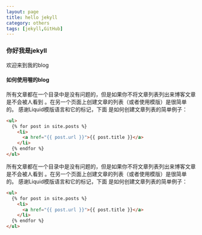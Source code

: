 ```yaml
---
layout: page
title: hello jekyll
category: others
tags: [jekyll,GitHub]
---
```

### 你好我是jekyll
欢迎来到我的blog

#### 如何使用喔的blog

所有文章都在一个目录中是没有问题的，但是如果你不将文章列表列出来博客文章是不会被人看到 。在另一个页面上创建文章的列表（或者使用模版）是很简单的。 感谢Liquid模版语言和它的标记，下面 是如何创建文章列表的简单例子：

``` html
<ul>
  {% for post in site.posts %}
    <li>
      <a href="{{ post.url }}">{{ post.title }}</a>
    </li>
  {% endfor %}
</ul>

```

所有文章都在一个目录中是没有问题的，但是如果你不将文章列表列出来博客文章是不会被人看到 。在另一个页面上创建文章的列表（或者使用模版）是很简单的。 感谢Liquid模版语言和它的标记，下面 是如何创建文章列表的简单例子：

``` html
<ul>
  {% for post in site.posts %}
    <li>
      <a href="{{ post.url }}">{{ post.title }}</a>
    </li>
  {% endfor %}
</ul>

```
